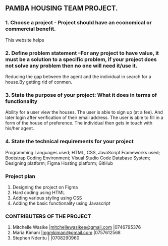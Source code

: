 ## PAMBA HOUSING TEAM PROJECT.

### 1. Choose a project - Project should have an economical or commercial benefit.
This website helps 


### 2. Define problem statement –For any project to have value, it must be a solution to a specific problem, if your project does not solve any problem then no one will need it/use it. 
Reducing the gap between the agent and the individual in search for a house.By getting rid of conmen.


### 3. State the purpose of your project: What it does in terms of functionality
Ability for a user view the houses.
The user is able to sign up (at a fee).
And later login after verification of their email address.
The user is able to fill in a form of the house of preference. 
The individual then gets in touch with his/her agent.


### 4. State the technical requirements for your project
Programming Languages used; HTML, CSS, JavaScript
Frameworks used; Bootstrap
Coding Environment; Visual Studio Code
Database System; 
Designing platform; Figma
Hosting platform; GitHub

### Project plan
1. Designing the project on Figma
2. Hard coding using HTML
3. Adding various styling using CSS
4. Adding the basic functionality using Javascript

### CONTRIBUTERS OF THE PROJECT
1. Mitchelle Wasike |mitchellewasikee@gmail.com |0746795376
2. Maria Kimani |mgmkimani@gmail.com |0757612568
3. Stephen Nderitu | |0708290960
